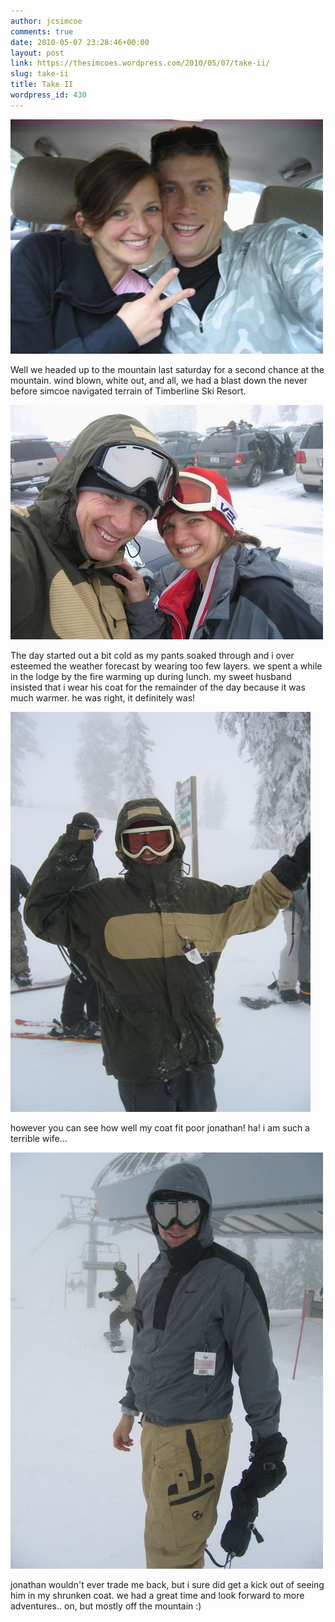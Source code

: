```yaml
---
author: jcsimcoe
comments: true
date: 2010-05-07 23:28:46+00:00
layout: post
link: https://thesimcoes.wordpress.com/2010/05/07/take-ii/
slug: take-ii
title: Take II
wordpress_id: 430
---
```


![](/public/assets/tumblr_l22oz6RcMW1qb8l8q.jpg)




Well we headed up to the mountain last saturday for a second chance at the mountain. wind blown, white out, and all, we had a blast down the never before simcoe navigated terrain of Timberline Ski Resort.




![](/public/assets/tumblr_l22p1rb51H1qb8l8q.jpg)




The day started out a bit cold as my pants soaked through and i over esteemed the weather forecast by wearing too few layers. we spent a while in the lodge by the fire warming up during lunch. my sweet husband insisted that i wear his coat for the remainder of the day because it was much warmer. he was right, it definitely was!




![](/public/assets/tumblr_l22p50Yoqh1qb8l8q.jpg)




however you can see how well my coat fit poor jonathan! ha! i am such a terrible wife…




![](/public/assets/tumblr_l22p6ctBia1qb8l8q.jpg)




jonathan wouldn't ever trade me back, but i sure did get a kick out of seeing him in my shrunken coat. we had a great time and look forward to more adventures.. on, but mostly off the mountain :)
